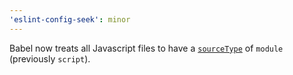 ```yaml
---
'eslint-config-seek': minor
---
```


Babel now treats all Javascript files to have a [`sourceType`](https://babeljs.io/docs/options#sourcetype) of `module` (previously `script`).
